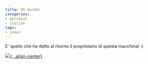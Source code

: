 ```yaml
---
title: Oh merda!
categories:
- personal
- italian
tags:
- jokes
---
```

E' quello che ha detto al ritorno il proprietario di questa macchina! :)

[![]({{site.url}}/assets/images/oh_merda.jpg){: .align-center}]({{site.url}}/assets/images/oh_merda.jpg)

